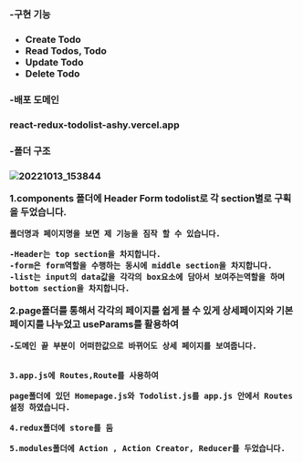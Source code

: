 <h3>-구현 기능<h3/>
    
- Create Todo
- Read Todos, Todo
- Update Todo
- Delete Todo





<h3>-배포 도메인<h3/>
react-redux-todolist-ashy.vercel.app

<h3>-폴더 구조<h3/>


![20221013_153844](https://user-images.githubusercontent.com/87680494/195521093-3aec9e93-4575-4741-9213-c22bea0eb2cc.png)


1.components 폴더에 Header Form todolist로 각 section별로 구획을 두었습니다. 
    
    폴더명과 페이지명을 보면 제 기능을 짐작 할 수 있습니다. 
    
    -Header는 top section을 차지합니다.
    -form은 form역할을 수행하는 동시에 middle section을 차지합니다.
    -list는 input의 data값을 각각의 box요소에 담아서 보여주는역할을 하며 bottom section을 차지합니다.  
    

2.page폴더를 통해서 각각의 페이지를 쉽게 볼 수 있게 상세페이지와 기본페이지를 나누었고 useParams를 활용하여 
    
    -도메인 끝 부분이 어떠한값으로 바뀌어도 상세 페이지를 보여줍니다.
   
    
    3.app.js에 Routes,Route를 사용하여
    
    page폴더에 있던 Homepage.js와 Todolist.js를 app.js 안에서 Routes 설정 하였습니다.

    4.redux폴더에 store를 둠

    5.modules폴더에 Action , Action Creator, Reducer를 두었습니다.
